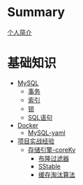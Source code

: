 # Summary

[个人简介](README.)

# 基础知识

- [MySQL](基础知识/MySQL/MySQL.md)
  - [事务](基础知识/MySQL/事务.md)
  - [索引](基础知识/MySQL/索引.md)
  - [锁](基础知识/MySQL/锁.md)
  - [SQL语句](基础知识/MySQL/SQL语句.md)
- [Docker](基础知识/Docker/Docker.md)
  - [MySQL-yaml](基础知识/Docker/mysql_yaml.md)
- [项目实战经验]()
  - [存储引擎-coreKv](项目实践/SearchEngine/coreKv.md)
    - [布隆过滤器]()
    - [SStable]()
    - [缓存淘汰算法]()